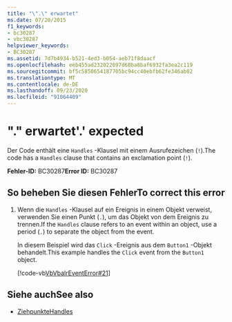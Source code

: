```yaml
---
title: "\".\" erwartet"
ms.date: 07/20/2015
f1_keywords:
- bc30287
- vbc30287
helpviewer_keywords:
- BC30287
ms.assetid: 7d7b4934-b521-4ed3-b054-aeb71f8daacf
ms.openlocfilehash: eeb455ad232022697d68ba8baf6932fa3ea2c119
ms.sourcegitcommit: bf5c5850654187705bc94cc40ebfb62fe346ab02
ms.translationtype: MT
ms.contentlocale: de-DE
ms.lasthandoff: 09/23/2020
ms.locfileid: "91064409"
---
```

# <a name="-expected"></a><span data-ttu-id="54fb7-102">"." erwartet</span><span class="sxs-lookup"><span data-stu-id="54fb7-102">'.' expected</span></span>

<span data-ttu-id="54fb7-103">Der Code enthält eine `Handles` -Klausel mit einem Ausrufezeichen (`!`).</span><span class="sxs-lookup"><span data-stu-id="54fb7-103">The code has a `Handles` clause that contains an exclamation point (`!`).</span></span>  
  
 <span data-ttu-id="54fb7-104">**Fehler-ID:** BC30287</span><span class="sxs-lookup"><span data-stu-id="54fb7-104">**Error ID:** BC30287</span></span>  
  
## <a name="to-correct-this-error"></a><span data-ttu-id="54fb7-105">So beheben Sie diesen Fehler</span><span class="sxs-lookup"><span data-stu-id="54fb7-105">To correct this error</span></span>  
  
1. <span data-ttu-id="54fb7-106">Wenn die `Handles` -Klausel auf ein Ereignis in einem Objekt verweist, verwenden Sie einen Punkt (`.`), um das Objekt von dem Ereignis zu trennen.</span><span class="sxs-lookup"><span data-stu-id="54fb7-106">If the `Handles` clause refers to an event within an object, use a period (`.`) to separate the object from the event.</span></span>  
  
     <span data-ttu-id="54fb7-107">In diesem Beispiel wird das `Click` -Ereignis aus dem `Button1` -Objekt behandelt.</span><span class="sxs-lookup"><span data-stu-id="54fb7-107">This example handles the `Click` event from the `Button1` object.</span></span>  
  
     [!code-vb[VbVbalrEventError#21](~/samples/snippets/visualbasic/VS_Snippets_VBCSharp/VbVbalrEventError/VB/VbVbalrEventError.vb#21)]  
  
## <a name="see-also"></a><span data-ttu-id="54fb7-108">Siehe auch</span><span class="sxs-lookup"><span data-stu-id="54fb7-108">See also</span></span>

- [<span data-ttu-id="54fb7-109">Ziehpunkte</span><span class="sxs-lookup"><span data-stu-id="54fb7-109">Handles</span></span>](../language-reference/statements/handles-clause.md)
